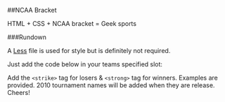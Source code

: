 ##NCAA Bracket

HTML + CSS + NCAA bracket = Geek sports

###Rundown

A [Less](http://lesscss.org/ "http://lesscss.org/" ) file is used for style but is definitely not required. 

Just add the code below in your teams specified slot:
    <span class="seed"><!-- Add Seed # --></span> <!-- School Name --> <em class="score"><!-- Total Score --></em>

Add the `<strike>` tag for losers & `<strong>` tag for winners. Examples are provided. 2010 tournament names will be added when they are release. Cheers!